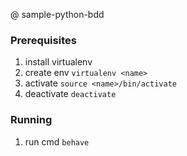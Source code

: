 @ sample-python-bdd

### Prerequisites
1. install virtualenv
2. create env `virtualenv <name>`
3. activate `source <name>/bin/activate`
4. deactivate `deactivate`

### Running
1. run cmd `behave`
